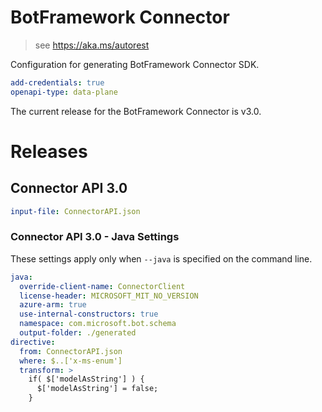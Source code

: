 ﻿# BotFramework Connector

> see https://aka.ms/autorest

Configuration for generating BotFramework Connector SDK.

``` yaml
add-credentials: true
openapi-type: data-plane
```
The current release for the BotFramework Connector is v3.0.

# Releases

## Connector API 3.0

``` yaml
input-file: ConnectorAPI.json
```

### Connector API 3.0 - Java Settings
These settings apply only when `--java` is specified on the command line.
``` yaml $(java)
java:
  override-client-name: ConnectorClient
  license-header: MICROSOFT_MIT_NO_VERSION
  azure-arm: true
  use-internal-constructors: true
  namespace: com.microsoft.bot.schema
  output-folder: ./generated
directive:
  from: ConnectorAPI.json
  where: $..['x-ms-enum']
  transform: >
    if( $['modelAsString'] ) {
      $['modelAsString'] = false;
    }
```